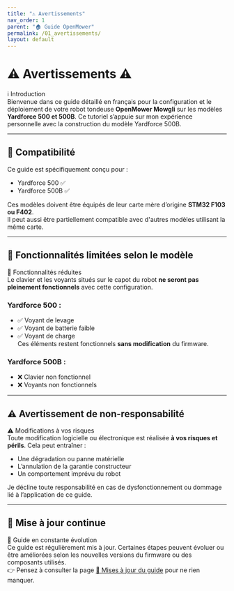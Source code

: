 ```yaml
---
title: "⚠️ Avertissements"
nav_order: 1
parent: "🏠 Guide OpenMower"
permalink: /01_avertissements/
layout: default
---
```


# ⚠️ Avertissements ⚠️

<div class="alert-blue">
  <div class="alert-title">ℹ️ Introduction</div>
  Bienvenue dans ce guide détaillé en français pour la configuration et le déploiement de votre robot tondeuse <strong>OpenMower Mowgli</strong> sur les modèles <strong>Yardforce 500 et 500B</strong>. Ce tutoriel s’appuie sur mon expérience personnelle avec la construction du modèle Yardforce 500B.
</div>

---

## 🧩 Compatibilité

Ce guide est spécifiquement conçu pour :

- Yardforce 500 ✅
- Yardforce 500B ✅

Ces modèles doivent être équipés de leur carte mère d’origine **STM32 F103 ou F402**.  
Il peut aussi être partiellement compatible avec d'autres modèles utilisant la même carte.

---

## 🚨 Fonctionnalités limitées selon le modèle

<div class="alert-orange">
  <div class="alert-title">🛑 Fonctionnalités réduites</div>
  Le clavier et les voyants situés sur le capot du robot <strong>ne seront pas pleinement fonctionnels</strong> avec cette configuration.
</div>

### Yardforce 500 :

- ✅ Voyant de levage
- ✅ Voyant de batterie faible
- ✅ Voyant de charge  
Ces éléments restent fonctionnels **sans modification** du firmware.

### Yardforce 500B :

- ❌ Clavier non fonctionnel
- ❌ Voyants non fonctionnels

---

## ⚠️ Avertissement de non-responsabilité

<div class="alert-red">
  <div class="alert-title">⚠️ Modifications à vos risques</div>
  Toute modification logicielle ou électronique est réalisée <strong>à vos risques et périls</strong>.  
  Cela peut entraîner :
  <ul>
    <li>Une dégradation ou panne matérielle</li>
    <li>L’annulation de la garantie constructeur</li>
    <li>Un comportement imprévu du robot</li>
  </ul>
  Je décline toute responsabilité en cas de dysfonctionnement ou dommage lié à l’application de ce guide.
</div>

---

## 📢 Mise à jour continue

<div class="alert-orange">
  <div class="alert-title">🔁 Guide en constante évolution</div>
  Ce guide est régulièrement mis à jour. Certaines étapes peuvent évoluer ou être améliorées selon les nouvelles versions du firmware ou des composants utilisés.
  <br>
  👉 Pensez à consulter la page <a href="{{ '/mise_a_jour/' | relative_url }}">📝 Mises à jour du guide</a> pour ne rien manquer.
</div>
